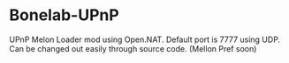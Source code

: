 # Bonelab-UPnP
UPnP Melon Loader mod using Open.NAT. Default port is 7777 using UDP. Can be changed out easily through source code. (Mellon Pref soon)
